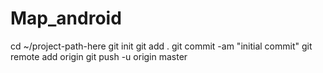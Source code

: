 # Map_android

cd ~/project-path-here
git init 
git add . 
git commit -am "initial commit" 
git remote add origin <your link> 
git push -u origin master
